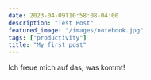 ```yaml
---
date: 2023-04-09T10:58:08-04:00
description: "Test Post"
featured_image: "/images/notebook.jpg"
tags: ["productivity"]
title: "My first post"
---
```


Ich freue mich auf das, was kommt!
